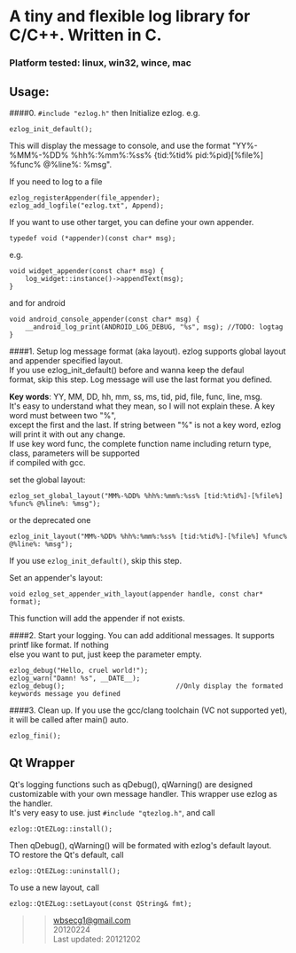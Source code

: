 # A tiny and flexible log library for C/C++. Written in C.

### Platform tested: linux, win32, wince, mac

## Usage:
####0.  `#include "ezlog.h"` then Initialize ezlog. e.g.

    ezlog_init_default();

This will display the message to console, and use the format "YY%-%MM%-%DD% %hh%:%mm%:%ss% {tid:%tid% pid:%pid}[%file%] %func% @%line%: %msg".

If you need to log to a file

    ezlog_registerAppender(file_appender);
    ezlog_add_logfile("ezlog.txt", Append);

If you want to use other target, you can define your own appender.

    typedef void (*appender)(const char* msg);

e.g.

    void widget_appender(const char* msg) {
        log_widget::instance()->appendText(msg);
    }

and for android

    void android_console_appender(const char* msg) {
        __android_log_print(ANDROID_LOG_DEBUG, "%s", msg); //TODO: logtag
    }


####1. Setup log message format (aka layout).
ezlog supports global layout and appender specified layout.  
If you use ezlog_init_default() before and wanna keep the defaul  
format, skip this step. Log message will use the last format you defined.  

**Key words**: YY, MM, DD, hh, mm, ss, ms, tid, pid, file, func, line, msg.  
It's easy to understand what they mean, so I will not explain these. A key word must between two "%",  
except the first and the last. If string between "%" is not a key word, ezlog will print it with out any change.  
If use key word func, the complete function name including return type, class, parameters will be supported  
if compiled with gcc.  

set the global layout:  

    ezlog_set_global_layout("MM%-%DD% %hh%:%mm%:%ss% [tid:%tid%]-[%file%] %func% @%line%: %msg");

or the deprecated one  

    ezlog_init_layout("MM%-%DD% %hh%:%mm%:%ss% [tid:%tid%]-[%file%] %func% @%line%: %msg");


If you use `ezlog_init_default()`, skip this step.

Set an appender's layout:

    void ezlog_set_appender_with_layout(appender handle, const char* format);

This function will add the appender if not exists.


####2.  Start your logging. You can add additional messages. It supports printf like format. If nothing  
else you want to put, just keep the parameter empty.

    ezlog_debug("Hello, cruel world!");  
    ezlog_warn("Damn! %s", __DATE__);  
    ezlog_debug();                            //Only display the formated keywords message you defined  


####3. Clean up. If you use the gcc/clang toolchain (VC not supported yet), it will be called after main() auto.

    ezlog_fini();


## Qt Wrapper

Qt's logging functions such as qDebug(), qWarning() are designed customizable with your own message handler. This wrapper use ezlog as the handler.  
It's very easy to use. just `#include "qtezlog.h"`, and call

    ezlog::QtEZLog::install();

Then qDebug(), qWarning() will be formated with ezlog's default layout.  
TO restore the Qt's default, call

    ezlog::QtEZLog::uninstall();

To use a new layout, call

    ezlog::QtEZLog::setLayout(const QString& fmt);


>> wbsecg1@gmail.com  
>> 20120224  
>> Last updated: 20121202  
